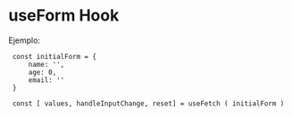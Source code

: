 # useForm Hook

Ejemplo:

```
 const initialForm = {
     name: '',
     age: 0,
     email: ''
 }
 
 const [ values, handleInputChange, reset] = useFetch ( initialForm )
 ```

